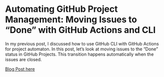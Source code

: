 # Automating GitHub Project Management: Moving Issues to “Done” with GitHub Actions and CLI

In my previous post, I discussed how to use GitHub CLI with GitHub Actions for project automaton. In this post, let’s look at moving issues to the “Done” status in GitHub Projects. This transition happens automatically when the issues are closed.


[Blog Post here](https://thomasthornton.cloud/2024/11/15/automating-github-project-management-moving-issues-to-done-with-github-actions-and-cli/)